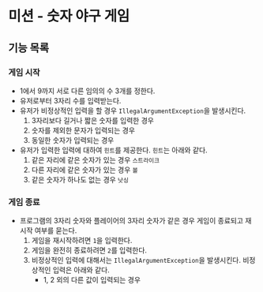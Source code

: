 # 미션 - 숫자 야구 게임

## 기능 목록

### 게임 시작
- 1에서 9까지 서로 다른 임의의 수 3개를 정한다.
- 유저로부터 3자리 수를 입력받는다.
- 유저가 비정상적인 입력을 할 경우 `IllegalArgumentException`을 발생시킨다.
  1. 3자리보다 길거나 짧은 숫자를 입력한 경우
  2. 숫자를 제외한 문자가 입력되는 경우
  3. 동일한 숫자가 입력되는 경우
- 유저가 입력한 입력에 대하여 `힌트`를 제공한다. `힌트`는 아래와 같다.
  1. 같은 자리에 같은 숫자가 있는 경우 `스트라이크`
  2. 다른 자리에 같은 숫자가 있는 경우 `볼`
  3. 같은 숫자가 하나도 없는 경우 `낫싱`
  

### 게임 종료
- 프로그램의 3자리 숫자와 플레이어의 3자리 숫자가 같은 경우 게임이 종료되고 재시작 여부를 묻는다.
  1. 게임을 재시작하려면 `1`을 입력한다.
  2. 게임을 완전히 종료하려면 `2`를 입력한다.
  3. 비정상적인 입력에 대해서는 `IllegalArgumentException`을 발생시킨다. 비정상적인 입력은 아래와 같다.
     - 1, 2 외의 다른 값이 입력되는 경우